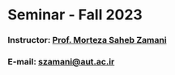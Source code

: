 # Seminar - Fall 2023

### Instructor: [Prof. Morteza Saheb Zamani](https://scholar.google.com/citations?user=qMmvqUwAAAAJ&hl=en)
### E-mail: [szamani@aut.ac.ir](mailto:szamani@aut.ac.ir)
